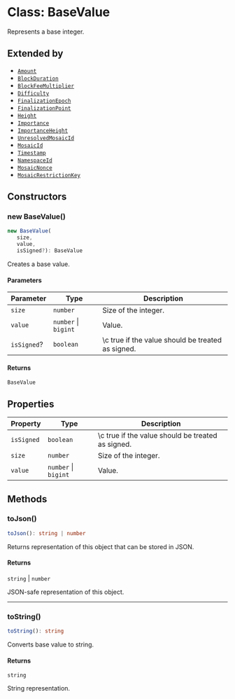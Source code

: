 # Class: BaseValue

Represents a base integer.

## Extended by

- [`Amount`](../../symbol/namespaces/models/classes/Amount.md)
- [`BlockDuration`](../../symbol/namespaces/models/classes/BlockDuration.md)
- [`BlockFeeMultiplier`](../../symbol/namespaces/models/classes/BlockFeeMultiplier.md)
- [`Difficulty`](../../symbol/namespaces/models/classes/Difficulty.md)
- [`FinalizationEpoch`](../../symbol/namespaces/models/classes/FinalizationEpoch.md)
- [`FinalizationPoint`](../../symbol/namespaces/models/classes/FinalizationPoint.md)
- [`Height`](../../symbol/namespaces/models/classes/Height.md)
- [`Importance`](../../symbol/namespaces/models/classes/Importance.md)
- [`ImportanceHeight`](../../symbol/namespaces/models/classes/ImportanceHeight.md)
- [`UnresolvedMosaicId`](../../symbol/namespaces/models/classes/UnresolvedMosaicId.md)
- [`MosaicId`](../../symbol/namespaces/models/classes/MosaicId.md)
- [`Timestamp`](../../symbol/namespaces/models/classes/Timestamp.md)
- [`NamespaceId`](../../symbol/namespaces/models/classes/NamespaceId.md)
- [`MosaicNonce`](../../symbol/namespaces/models/classes/MosaicNonce.md)
- [`MosaicRestrictionKey`](../../symbol/namespaces/models/classes/MosaicRestrictionKey.md)

## Constructors

### new BaseValue()

```ts
new BaseValue(
   size, 
   value, 
   isSigned?): BaseValue
```

Creates a base value.

#### Parameters

| Parameter | Type | Description |
| ------ | ------ | ------ |
| `size` | `number` | Size of the integer. |
| `value` | `number` \| `bigint` | Value. |
| `isSigned`? | `boolean` | \c true if the value should be treated as signed. |

#### Returns

`BaseValue`

## Properties

| Property | Type | Description |
| ------ | ------ | ------ |
| <a id="issigned"></a> `isSigned` | `boolean` | \c true if the value should be treated as signed. |
| <a id="size"></a> `size` | `number` | Size of the integer. |
| <a id="value"></a> `value` | `number` \| `bigint` | Value. |

## Methods

### toJson()

```ts
toJson(): string | number
```

Returns representation of this object that can be stored in JSON.

#### Returns

`string` \| `number`

JSON-safe representation of this object.

***

### toString()

```ts
toString(): string
```

Converts base value to string.

#### Returns

`string`

String representation.
